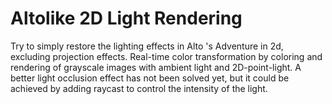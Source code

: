 # Altolike 2D Light Rendering
 Try to simply restore the lighting effects in Alto 's Adventure in 2d, excluding projection effects.
 Real-time color transformation by coloring and rendering of grayscale images  with ambient light and 2D-point-light.
 A better light occlusion effect has not been solved yet, but it could be achieved by adding raycast to control the intensity of the light.
